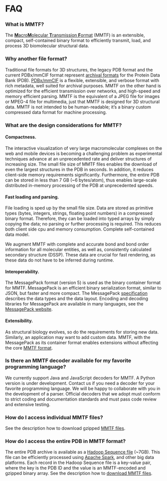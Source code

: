 
# FAQ

### What is MMTF?
The [**M**acro**M**olecular **T**ransmission **F**ormat][spec] (MMTF) is an extensible, compact, self-contained binary format to efficiently transmit, load, and process 3D biomolecular structural data.

### Why another file format?
Traditional file formats for 3D structures, the legacy PDB format and the current PDBx/mmCIF format represent [archival formats][file-format] for the Protein Data Bank (PDB). [PDBx/mmCIF][wwpdb] is a flexible, extensible, and verbose format with rich metadata, well suited for archival purposes. MMTF on the other hand is optimized for the efficient transmission over networks, and high-speed and memory efficient parsing. MMTF is the equivalent of a JPEG file for images or MPEG-4 file for multimedia, just that MMTF is designed for 3D structural data. MMTF is not intended to be human-readable; it’s a binary custom compressed data format for machine processing.

### What are the design considerations for MMTF?

#### Compactness.
The interactive visualization of very large macromolecular complexes on the web and mobile devices is becoming a challenging problem as experimental techniques advance at an unprecedented rate and deliver structures of increasing size. The small file size of MMTF files enables the download of even the largest structures in the PDB in seconds. In addition, it reduces client-side memory requirements significantly. Furthermore, the entire PDB can be stored in less than 7 GB (~6 bytes/atom), thus enables large-scale distributed in-memory processing of the PDB at unprecedented speeds.

#### Fast loading and parsing.
File loading is sped up by the small file size. Data are stored as primitive types (bytes, integers, strings, floating point numbers) in a compressed binary format. Therefore, they can be loaded into typed arrays by simply copying the data; no parsing or further processing is required. This reduces both client side cpu and memory consumption.
Complete self-contained data model.

We augment MMTF with complete and accurate bond and bond order information for all molecular entities, as well as, consistently calculated secondary structure (DSSP). These data are crucial for fast rendering, as these data do not have to be inferred during runtime.

#### Interoperability.
The MessagePack format (version 5) is used as the binary container format for MMTF. MessagePack is an efficient binary serialization format, similar to JSON, but faster and more compact. The MessagePack [specification][msgpack-spec] describes the data types and the data layout. Encoding and decoding libraries for MessagePack are available in many languages, see the [MessagePack website][msgpack-web].

#### Extensibility.
As structural biology evolves, so do the requirements for storing new data. Similarly, an application may want to add custom data. MMTF, with the MessagePack as its container format enables extensions without affecting the core [MMTF format][mmtf].

### Is there an MMTF decoder available for my favorite programming language?
We currently support Java and JavaScript decoders for MMTF. A Python version is under development. Contact us if you need a decoder for your favorite programming language. We will be happy to collaborate with you in the development of a parser. Official decoders that we adopt must conform to strict coding and documentation standards and must pass code review and extensive testing.

### How do I access individual MMTF files?
See the description how to download gzipped [MMTF files][mmtf-download].

### How do I access the entire PDB in MMTF format?
The entire PDB archive is available as a [Hadoop Sequence file][hadoop] (~7GB). This file can be efficiently processed using [Apache Spark][spark], and other big data platforms. Each record in the Hadoop Sequence file is a key-value pair, where the key is the PDB ID and the value is an MMTF-encoded and gzipped binary array. See the description how to [download MMTF files][mmtf-download].

[spec]: <https://github.com/rcsb/mmtf/blob/v0.1/spec.md>
[file-format]: <http://www.wwpdb.org/documentation/file-format>
[wwpdb]: <http://mmcif.wwpdb.org/>
[msgpack-spec]: <https://github.com/msgpack/msgpack/blob/master/spec.md>
[msgpack-web]: <http://msgpack.org/index.html>
[mmtf]: <https://github.com/rcsb/mmtf>
[mmtf-download]: <http://mmtf.rcsb.org/download.html>
[hadoop]: <https://hadoop.apache.org/docs/r2.6.2/api/org/apache/hadoop/io/SequenceFile.html>
[spark]: <http://spark.apache.org>
